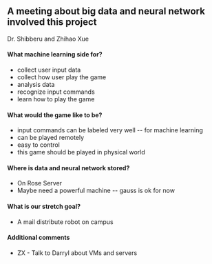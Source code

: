 ## A meeting about big data and neural network involved this project

Dr. Shibberu and Zhihao Xue

#### What machine learning side for?
* collect user input data
* collect how user play the game
* analysis data 
* recognize input commands
* learn how to play the game

#### What would the game like to be?
* input commands can be labeled very well -- for machine learning
* can be played remotely
* easy to control
* this game should be played in physical world


#### Where is data and neural network stored?
* On Rose Server
* Maybe need a powerful machine -- gauss is ok for now

#### What is our stretch goal?
* A mail distribute robot on campus

#### Additional comments
* ZX - Talk to Darryl about VMs and servers